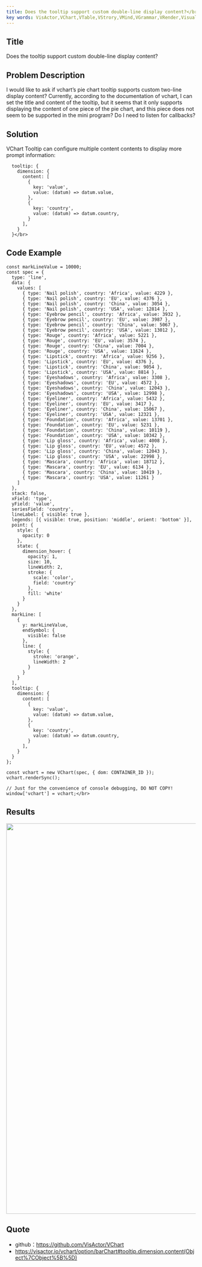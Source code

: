 ```yaml
---
title: Does the tooltip support custom double-line display content?</br>
key words: VisActor,VChart,VTable,VStrory,VMind,VGrammar,VRender,Visualization,Chart,Data,Table,Graph,Gis,LLM
---
```

## Title

Does the tooltip support custom double-line display content?</br>


## Problem Description

I would like to ask if vchart’s pie chart tooltip supports custom two-line display content? Currently, according to the documentation of vchart, I can set the title and content of the tooltip, but it seems that it only supports displaying the content of one piece of the pie chart, and this piece does not seem to be supported in the mini program? Do I need to listen for callbacks?</br>


## Solution

VChart Tooltip can configure multiple content contents to display more prompt information:</br>
```
  tooltip: {
    dimension: {
      content: [
        {
          key: 'value',
          value: (datum) => datum.value,
        },
        {
          key: 'country',
          value: (datum) => datum.country,
        }
      ],
    }
  }</br>
```


## Code Example

```
const markLineValue = 10000;
const spec = {
  type: 'line',
  data: {
    values: [
      { type: 'Nail polish', country: 'Africa', value: 4229 },
      { type: 'Nail polish', country: 'EU', value: 4376 },
      { type: 'Nail polish', country: 'China', value: 3054 },
      { type: 'Nail polish', country: 'USA', value: 12814 },
      { type: 'Eyebrow pencil', country: 'Africa', value: 3932 },
      { type: 'Eyebrow pencil', country: 'EU', value: 3987 },
      { type: 'Eyebrow pencil', country: 'China', value: 5067 },
      { type: 'Eyebrow pencil', country: 'USA', value: 13012 },
      { type: 'Rouge', country: 'Africa', value: 5221 },
      { type: 'Rouge', country: 'EU', value: 3574 },
      { type: 'Rouge', country: 'China', value: 7004 },
      { type: 'Rouge', country: 'USA', value: 11624 },
      { type: 'Lipstick', country: 'Africa', value: 9256 },
      { type: 'Lipstick', country: 'EU', value: 4376 },
      { type: 'Lipstick', country: 'China', value: 9054 },
      { type: 'Lipstick', country: 'USA', value: 8814 },
      { type: 'Eyeshadows', country: 'Africa', value: 3308 },
      { type: 'Eyeshadows', country: 'EU', value: 4572 },
      { type: 'Eyeshadows', country: 'China', value: 12043 },
      { type: 'Eyeshadows', country: 'USA', value: 12998 },
      { type: 'Eyeliner', country: 'Africa', value: 5432 },
      { type: 'Eyeliner', country: 'EU', value: 3417 },
      { type: 'Eyeliner', country: 'China', value: 15067 },
      { type: 'Eyeliner', country: 'USA', value: 12321 },
      { type: 'Foundation', country: 'Africa', value: 13701 },
      { type: 'Foundation', country: 'EU', value: 5231 },
      { type: 'Foundation', country: 'China', value: 10119 },
      { type: 'Foundation', country: 'USA', value: 10342 },
      { type: 'Lip gloss', country: 'Africa', value: 4008 },
      { type: 'Lip gloss', country: 'EU', value: 4572 },
      { type: 'Lip gloss', country: 'China', value: 12043 },
      { type: 'Lip gloss', country: 'USA', value: 22998 },
      { type: 'Mascara', country: 'Africa', value: 18712 },
      { type: 'Mascara', country: 'EU', value: 6134 },
      { type: 'Mascara', country: 'China', value: 10419 },
      { type: 'Mascara', country: 'USA', value: 11261 }
    ]
  },
  stack: false,
  xField: 'type',
  yField: 'value',
  seriesField: 'country',
  lineLabel: { visible: true },
  legends: [{ visible: true, position: 'middle', orient: 'bottom' }],
  point: {
    style: {
      opacity: 0
    },
    state: {
      dimension_hover: {
        opacity: 1,
        size: 10,
        lineWidth: 2,
        stroke: {
          scale: 'color',
          field: 'country'
        },
        fill: 'white'
      }
    }
  },
  markLine: [
    {
      y: markLineValue,
      endSymbol: {
        visible: false
      },
      line: {
        style: {
          stroke: 'orange',
          lineWidth: 2
        }
      }
    }
  ],
  tooltip: {
    dimension: {
      content: [
        {
          key: 'value',
          value: (datum) => datum.value,
        },
        {
          key: 'country',
          value: (datum) => datum.country,
        }
      ],
    }
  }
};

const vchart = new VChart(spec, { dom: CONTAINER_ID });
vchart.renderSync();

// Just for the convenience of console debugging, DO NOT COPY!
window['vchart'] = vchart;</br>
```


## Results

<img src='https://cdn.jsdelivr.net/gh/xuanhun/articles/visactor/img/UvaObljq2oRQQnx1Mx5cJTEinCe.gif' alt='' width='1700' height='1038'>



## Quote

*  github：https://github.com/VisActor/VChart</br>
*  https://visactor.io/vchart/option/barChart#tooltip.dimension.content(Object%7CObject%5B%5D)</br>

